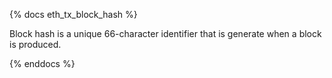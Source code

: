 {% docs eth_tx_block_hash %}

Block hash is a unique 66-character identifier that is generate when a block is produced. 

{% enddocs %}